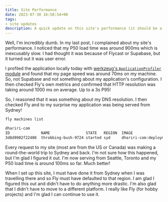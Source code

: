 ```yaml
---
title: Site Performance
date: 2023-07-30 16:58:54+00
tags:
- site updates
description: A quick update on this site's performance (it should be a lot faster from now on!)
---
```

Well, I'm incredibly dumb. In my last post, I complained about my site's performance. I noticed that my P50 load time was around 900ms which is inexcusably slow. I had thought it was because of Flycast or Supabase, but it turned out it was user error.

I profiled the application locally today with [werkzeug's `ApplicationProfiler` module](https://werkzeug.palletsprojects.com/en/2.3.x/middleware/profiler/) and found that my page speed was around 70ms on my machine. So, not Supabase and not something about my application's configuration. I then checked Fly's own metrics and confirmed that HTTP resolution was taking around 1000 ms on average. Up to a 3s P95!

So, I reasoned that it was something about my DNS resolution. I then checked Fly and to my surprise my application was being served from Sydney!

```bash
fly machines list

dhariri-com
ID            	NAME               	STATE  	REGION	IMAGE                                            	IP ADDRESS                      	VOLUME	CREATED             	LAST UPDATED        	APP PLATFORM	PROCESS GROUP	SIZE
3d8d9902f22408	throbbing-bush-9724	started	syd   	dhariri-com:deployment-01GPS1NYBDWFM0Y1TA5ETVF4JA	fdaa:0:5fa8:a7b:f1:74b8:3b78:2  	      	2023-05-26T05:46:02Z	2023-07-30T16:14:53Z	v2          	app          	shared-cpu-1x:256MB
```

Every request to my site (most are from the US or Canada) was making a round-the-world trip to Sydney and back. I'm not sure how this happened, but I'm glad I figured it out. I'm now serving from Seattle, Toronto and my P50 load time is around 100ms so far. Much better!

When I set up this site, I must have done it from Sydney when I was travelling there and so Fly must have defaulted to that region. I am glad I figured this out and didn't have to do anything more drastic. I'm also glad that I didn't have to move to a different platform. I really like Fly (for hobby projects) and I'm glad I can continue to use it.
